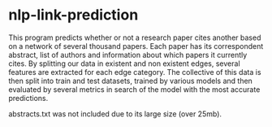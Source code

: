 # nlp-link-prediction

This program predicts whether or not a research paper cites another based on a network of several thousand papers. Each paper has its correspondent abstract, list of authors and information about which papers it currently cites.
By splitting our data in existent and non existent edges, several features are extracted for each edge category. 
The collective of this data is then split into train and test datasets, trained by various models and then evaluated by several metrics in search of the model with the most accurate predictions.


abstracts.txt was not included due to its large size (over 25mb).

